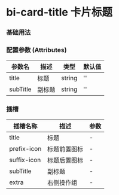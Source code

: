 # bi-card-title 卡片标题

### 基础用法

<preview path="./index.vue" title="基础用法" description="bi-card-title 组件的基础用法"></preview>

### 配置参数 (Attributes)

| 参数名   | 描述   | 类型   | 默认值 |
| -------- | ------ | ------ | ------ |
| title    | 标题   | string | ''     |
| subTitle | 副标题 | string | ''     |

### 插槽

| 插槽名称    | 描述         | 参数 |
| ----------- | ------------ | ---- |
| title       | 标题         | -    |
| prefix-icon | 标题前置图标 | -    |
| suffix-icon | 标题后置图标 | -    |
| subTitle    | 副标题       | -    |
| extra       | 右侧操作组   | -    |
